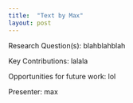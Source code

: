 ```yaml
---
title:  "Text by Max"
layout: post
---
```


Research Question(s): blahblahblah

Key Contributions: lalala

Opportunities for future work: lol

Presenter: max
